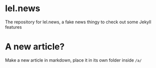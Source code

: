 # lel.news

The repository for lel.news, a fake news thingy to check out some Jekyll features

# A new article?

Make a new article in markdown, place it in its own folder inside `/a/`
